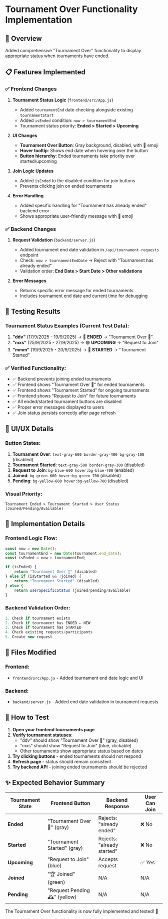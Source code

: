 # Tournament Over Functionality Implementation

## 🎯 Overview
Added comprehensive "Tournament Over" functionality to display appropriate status when tournaments have ended.

## 📋 Features Implemented

### ✅ Frontend Changes

1. **Tournament Status Logic** (`frontend/src/App.js`)
   - Added `tournamentEnd` date checking alongside existing `tournamentStart`
   - Added `isEnded` condition: `now > tournamentEnd`
   - Tournament status priority: **Ended > Started > Upcoming**

2. **UI Changes**
   - **Tournament Over Button**: Gray background, disabled, with 🏁 emoji
   - **Hover tooltip**: Shows end date when hovering over the button
   - **Button hierarchy**: Ended tournaments take priority over started/upcoming

3. **Join Logic Updates**
   - Added `isEnded` to the disabled condition for join buttons
   - Prevents clicking join on ended tournaments

4. **Error Handling**
   - Added specific handling for "Tournament has already ended" backend error
   - Shows appropriate user-friendly message with 🏁 emoji

### ✅ Backend Changes

1. **Request Validation** (`backend/server.js`)
   - Added tournament end date validation in `/api/tournament-requests` endpoint
   - Check: `now > tournamentEndDate` → Reject with "Tournament has already ended"
   - Validation order: **End Date > Start Date > Other validations**

2. **Error Messages**
   - Returns specific error message for ended tournaments
   - Includes tournament end date and current time for debugging

## 🧪 Testing Results

### Tournament Status Examples (Current Test Data):
1. **"ddv"** (17/9/2025 - 19/9/2025) → 🏁 **ENDED** → "Tournament Over 🏁"
2. **"mxs"** (25/9/2025 - 27/9/2025) → 🟢 **UPCOMING** → "Request to Join"
3. **"mmm"** (19/9/2025 - 20/9/2025) → 🔴 **STARTED** → "Tournament Started"

### ✅ Verified Functionality:
- ✅ Backend prevents joining ended tournaments
- ✅ Frontend shows "Tournament Over 🏁" for ended tournaments
- ✅ Frontend shows "Tournament Started" for ongoing tournaments  
- ✅ Frontend shows "Request to Join" for future tournaments
- ✅ All ended/started tournament buttons are disabled
- ✅ Proper error messages displayed to users
- ✅ Join status persists correctly after page refresh

## 🎨 UI/UX Details

### Button States:
1. **Tournament Over**: `text-gray-600 border-gray-400 bg-gray-100` (disabled)
2. **Tournament Started**: `text-gray-500 border-gray-300` (disabled)  
3. **Request to Join**: `bg-blue-600 hover:bg-blue-700` (enabled)
4. **Joined**: `bg-green-600 hover:bg-green-700` (disabled)
5. **Pending**: `bg-yellow-600 hover:bg-yellow-700` (disabled)

### Visual Priority:
```
Tournament Ended > Tournament Started > User Status (Joined/Pending/Available)
```

## 🔧 Implementation Details

### Frontend Logic Flow:
```javascript
const now = new Date();
const tournamentEnd = new Date(tournament.end_date);
const isEnded = now > tournamentEnd;

if (isEnded) {
    return "Tournament Over 🏁" (disabled)
} else if (isStarted && !joined) {
    return "Tournament Started" (disabled)
} else {
    return userSpecificStatus (joined/pending/available)
}
```

### Backend Validation Order:
```javascript
1. Check if tournament exists
2. Check if tournament has ENDED ← NEW
3. Check if tournament has STARTED  
4. Check existing requests/participants
5. Create new request
```

## 📝 Files Modified

### Frontend:
- `frontend/src/App.js` - Added tournament end date logic and UI

### Backend:
- `backend/server.js` - Added end date validation in tournament requests

## 🚀 How to Test

1. **Open your frontend tournaments page**
2. **Verify tournament statuses**:
   - "ddv" should show "Tournament Over 🏁" (gray, disabled)
   - "mxs" should show "Request to Join" (blue, clickable)
   - Other tournaments show appropriate status based on dates
3. **Try clicking buttons** - ended tournaments should not respond
4. **Refresh page** - status should remain consistent
5. **Try backend API** - joining ended tournaments should be rejected

## ✨ Expected Behavior Summary

| Tournament State | Frontend Button | Backend Response | User Can Join |
|-----------------|----------------|------------------|---------------|
| **Ended** | "Tournament Over 🏁" (gray) | Rejects: "already ended" | ❌ No |
| **Started** | "Tournament Started" (gray) | Rejects: "already started" | ❌ No |  
| **Upcoming** | "Request to Join" (blue) | Accepts request | ✅ Yes |
| **Joined** | "🏆 Joined" (green) | N/A | N/A |
| **Pending** | "Request Pending 🕰️" (yellow) | N/A | N/A |

The Tournament Over functionality is now fully implemented and tested! 🎉
